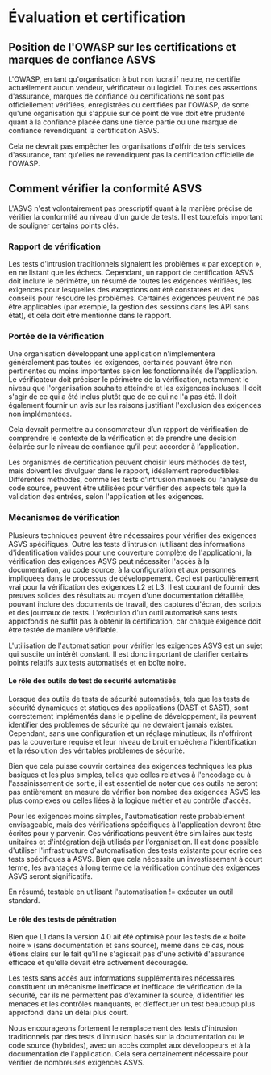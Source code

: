 # Évaluation et certification

## Position de l'OWASP sur les certifications et marques de confiance ASVS

L'OWASP, en tant qu'organisation à but non lucratif neutre, ne certifie actuellement aucun vendeur, vérificateur ou logiciel. Toutes ces assertions d'assurance, marques de confiance ou certifications ne sont pas officiellement vérifiées, enregistrées ou certifiées par l'OWASP, de sorte qu'une organisation qui s'appuie sur ce point de vue doit être prudente quant à la confiance placée dans une tierce partie ou une marque de confiance revendiquant la certification ASVS.

Cela ne devrait pas empêcher les organisations d'offrir de tels services d'assurance, tant qu'elles ne revendiquent pas la certification officielle de l'OWASP.

## Comment vérifier la conformité ASVS

L'ASVS n'est volontairement pas prescriptif quant à la manière précise de vérifier la conformité au niveau d'un guide de tests. Il est toutefois important de souligner certains points clés.

### Rapport de vérification

Les tests d'intrusion traditionnels signalent les problèmes « par exception », en ne listant que les échecs. Cependant, un rapport de certification ASVS doit inclure le périmètre, un résumé de toutes les exigences vérifiées, les exigences pour lesquelles des exceptions ont été constatées et des conseils pour résoudre les problèmes. Certaines exigences peuvent ne pas être applicables (par exemple, la gestion des sessions dans les API sans état), et cela doit être mentionné dans le rapport.

### Portée de la vérification

Une organisation développant une application n'implémentera généralement pas toutes les exigences, certaines pouvant être non pertinentes ou moins importantes selon les fonctionnalités de l'application. Le vérificateur doit préciser le périmètre de la vérification, notamment le niveau que l'organisation souhaite atteindre et les exigences incluses. Il doit s'agir de ce qui a été inclus plutôt que de ce qui ne l'a pas été. Il doit également fournir un avis sur les raisons justifiant l'exclusion des exigences non implémentées.

Cela devrait permettre au consommateur d’un rapport de vérification de comprendre le contexte de la vérification et de prendre une décision éclairée sur le niveau de confiance qu’il peut accorder à l’application.

Les organismes de certification peuvent choisir leurs méthodes de test, mais doivent les divulguer dans le rapport, idéalement reproductibles. Différentes méthodes, comme les tests d'intrusion manuels ou l'analyse du code source, peuvent être utilisées pour vérifier des aspects tels que la validation des entrées, selon l'application et les exigences.

### Mécanismes de vérification

Plusieurs techniques peuvent être nécessaires pour vérifier des exigences ASVS spécifiques. Outre les tests d'intrusion (utilisant des informations d'identification valides pour une couverture complète de l'application), la vérification des exigences ASVS peut nécessiter l'accès à la documentation, au code source, à la configuration et aux personnes impliquées dans le processus de développement. Ceci est particulièrement vrai pour la vérification des exigences L2 et L3. Il est courant de fournir des preuves solides des résultats au moyen d'une documentation détaillée, pouvant inclure des documents de travail, des captures d'écran, des scripts et des journaux de tests. L'exécution d'un outil automatisé sans tests approfondis ne suffit pas à obtenir la certification, car chaque exigence doit être testée de manière vérifiable.

L'utilisation de l'automatisation pour vérifier les exigences ASVS est un sujet qui suscite un intérêt constant. Il est donc important de clarifier certains points relatifs aux tests automatisés et en boîte noire.

#### Le rôle des outils de test de sécurité automatisés

Lorsque des outils de tests de sécurité automatisés, tels que les tests de sécurité dynamiques et statiques des applications (DAST et SAST), sont correctement implémentés dans le pipeline de développement, ils peuvent identifier des problèmes de sécurité qui ne devraient jamais exister. Cependant, sans une configuration et un réglage minutieux, ils n'offriront pas la couverture requise et leur niveau de bruit empêchera l'identification et la résolution des véritables problèmes de sécurité.

Bien que cela puisse couvrir certaines des exigences techniques les plus basiques et les plus simples, telles que celles relatives à l'encodage ou à l'assainissement de sortie, il est essentiel de noter que ces outils ne seront pas entièrement en mesure de vérifier bon nombre des exigences ASVS les plus complexes ou celles liées à la logique métier et au contrôle d'accès.

Pour les exigences moins simples, l'automatisation reste probablement envisageable, mais des vérifications spécifiques à l'application devront être écrites pour y parvenir. Ces vérifications peuvent être similaires aux tests unitaires et d'intégration déjà utilisés par l'organisation. Il est donc possible d'utiliser l'infrastructure d'automatisation des tests existante pour écrire ces tests spécifiques à ASVS. Bien que cela nécessite un investissement à court terme, les avantages à long terme de la vérification continue des exigences ASVS seront significatifs.

En résumé, testable en utilisant l'automatisation != exécuter un outil standard.

#### Le rôle des tests de pénétration

Bien que L1 dans la version 4.0 ait été optimisé pour les tests de « boîte noire » (sans documentation et sans source), même dans ce cas, nous étions clairs sur le fait qu'il ne s'agissait pas d'une activité d'assurance efficace et qu'elle devait être activement découragée.

Les tests sans accès aux informations supplémentaires nécessaires constituent un mécanisme inefficace et inefficace de vérification de la sécurité, car ils ne permettent pas d’examiner la source, d’identifier les menaces et les contrôles manquants, et d’effectuer un test beaucoup plus approfondi dans un délai plus court.

Nous encourageons fortement le remplacement des tests d'intrusion traditionnels par des tests d'intrusion basés sur la documentation ou le code source (hybrides), avec un accès complet aux développeurs et à la documentation de l'application. Cela sera certainement nécessaire pour vérifier de nombreuses exigences ASVS.
